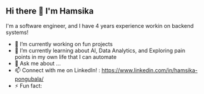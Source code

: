 ## Hi there 👋 I'm Hamsika

I'm a software engineer, and I have 4 years experience workin on backend systems!

- 🔭 I’m currently working on fun projects 
- 🌱 I’m currently learning about AI, Data Analytics, and Exploring pain points in my own life that I can automate
- 💬 Ask me about ...
- 📫 Connect with me on LinkedIn! : https://www.linkedin.com/in/hamsika-pongubala/
- ⚡ Fun fact: 
